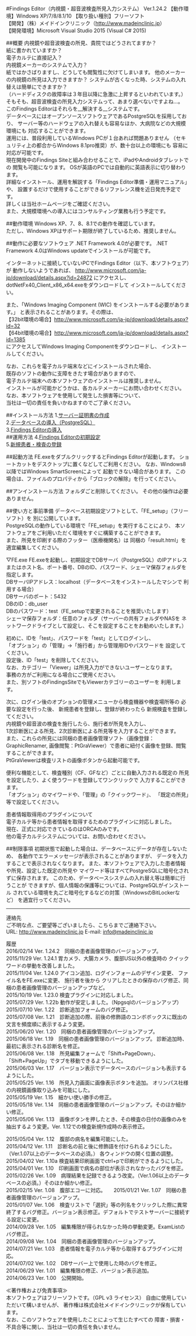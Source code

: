 #Findings Editor（内視鏡・超音波検査所見入力システム） Ver.1.24.2
 【動作環境】Windows XP/7/8/8.1/10 
 【取り扱い種別】フリーソフト  
 【開発】（株）メイドインクリニック（<http://www.madeinclinic.jp>）  
 【開発環境】Microsoft Visual Studio 2015 (Visual C# 2015)

##概要
内視鏡や超音波検査の所見、貴院ではどうされてますか？  
紙に書かれていますか？  
電子カルテに直接記入？  
内視鏡メーカーのシステムで入力？  
紙ではかさばりますし、どうしても閲覧性に欠けてしまいます。
他のメーカーの内視鏡の所見は入力できますか？
システムが古くなった時、システムの入れ替えは簡単にできますか？  
（ハードディスクの故障率は３年目以降に急激に上昇するといわれています。）   
そもそも、超音波検査の所見入力システムって、あまり選べないですよね…。  
このFindings Editorはそれらを__解決する__システムです。  
データベースにはオープンソースソフトウェアであるPostgreSQLを採用しており、
サーバー等のハードウェアの入れ替えも容易なほか、大病院などの大規模環境にも
対応することができます。   
運用には、普段利用しているWindows PCが１台あれば問題ありません
（セキュリティ上の都合からWindows 8.1pro推奨）が、数十台以上の環境にも
容易に対応が可能です。  
現在開発中のFindings Siteと組み合わせることで、iPadやAndroidタブレットでの
閲覧も可能になります。
OSが英語のPCでは自動的に英語表示に切り替わります。  
詳細なインストール、運用を解説する「Findings Editor準備・運用マニュアル」や、
設置するだけで使用することができるリファレンス機を近日発売予定です。  
詳しくは当社ホームページをご確認ください。  
また、大規模環境への導入にはコンサルティング業務も行う予定です。

##動作環境
Windows XP、7、8、8.1での動作を確認しています。  
ただし、Windows XPはサポート期限が終了しているため、推奨しません。

##動作に必要なソフトウェア
.NET Framework 4.0が必要です。
.NET Framework 4.0はWindows updateでインストールが可能です。

インターネットに接続していないPCでFindings Editor（以下、本ソフトウェア）が
動作しないようであれば、
<http://www.microsoft.com/ja-jp/download/details.aspx?id=24872>
にアクセスし、dotNetFx40_Client_x86_x64.exeをダウンロードして
インストールしてください。

また、「Windows Imaging Component (WIC) をインストールする必要があります。」
と表示されることがあります。その際は、  
【32bit環境の場合】<http://www.microsoft.com/ja-jp/download/details.aspx?id=32>  
【64bit環境の場合】<http://www.microsoft.com/ja-jp/download/details.aspx?id=1385>  
にアクセスしてWindows Imaging Componentをダウンロードし、
インストールしてください。

なお、これらを電子カルテ端末などにインストールされた場合、  
既存のソフトの動作に支障をきたす場合がありますので、  
電子カルテ端末への本ソフトウェアのインストールは推奨しません。  
インストールが可能かどうかは、各カルテメーカーにお問い合わせください。  
なお、本ソフトウェアを使用して発生した損害等について、  
当社は一切の責任を負いかねますのでご了承ください。  

##インストール方法
1.[サーバー証明書の作成](./SSLCRT-ja.md)  
2.[データベースの導入（PostgreSQL）](./POSTGRESQL-ja.md)  
3.[Findings Editorの導入](./FEINSTALL-ja.md)  
##運用方法
4.[Findings Editorの初期設定](./FEINISET-ja.md)  
5.[新規患者・検査の登録](./FERUNNING01-ja.md)  
 
##起動方法
FE.exeをダブルクリックするとFindings Editorが起動します。
ショートカットをデスクトップに置くなどしてご利用ください。
なお、Windows8以降ではWindows SmartScreenによって
起動できない場合があります。
この場合は、ファイルのプロパティから「ブロックの解除」を行ってください。

##アンインストール方法
フォルダごと削除してください。
その他の操作は必要ありません。

##使い方と事前準備
データベース初期設定ソフトとして、「FE_setup」（フリーソフト）を
別に公開しています。  
PostgreSQLの動作している環境で「FE_setup」を実行することにより、
本ソフトウェアをご利用いただく環境をすぐに構築することができます。  
また、所見を印刷する際のフッター（医療機関名）は
同梱の「result.html」を適宜編集してください。   

▽FE.exe
FE.exeを起動し、初期設定でDBサーバ（PostgreSQL）のIPアドレス
またはホスト名、ポート番号、DBのID、パスワード、シェーマ保存フォルダを
指定します。  
DBサーバIPアドレス：localhost（データベースをインストールしたマシンで
利用する場合）  
DBサーバのポート：5432  
DBのID：db_user  
DBのパスワード：test（FE_setupで変更されることを推奨いたします）  
シェーマ保存フォルダ：任意のフォルダ（サーバーの共有フォルダやNASを
ネットワークドライブとして設定し、そこを設定することをお勧めいたします。）  

初めに、IDを「test」、パスワードを「test」としてログインし、  
「オプション」の「管理」→「施行者」から管理用IDやパスワードを
設定してください。  
設定後、ID「test」を削除してください。  
なお、カテゴリー「Viewer」は所見入力ができないユーザーとなります。  
事務の方がご利用になる場合にご使用ください。  
また、別ソフトのFindingsSiteでもViewerカテゴリーのユーザーを
利用します。  

次に、ログイン後のオプションの管理メニューから検査機器や検査場所等の
必要な設定を行った後、  新規患者を登録し、登録が終わったら
新規検査を登録してください。  
内視鏡や超音波の検査を施行したら、施行者が所見を入力し、  
1次診断医による所見、2次診断医による所見等を入力することができます。  
また、これらの所見には同梱の患者画像管理ソフト（画像登録：GraphicRenamer,
画像閲覧：PtGraViewer）で患者に紐付く画像を登録、閲覧することができます。  
PtGraViewerは検査リストの画像ボタンから起動可能です。  

便利な機能として、検査種別（CF、GFなど）ごとに自動入力される既定の
所見を設定したり、よく使うワードを登録してワンクリックで
入力することができます。  
「オプション」のマイワードや、「管理」の「クイックワード」、
「既定の所見」等で設定してください。  

患者情報取得用のプラグインについて  
電子カルテ等から患者情報を取得するためのプラグインに対応しました。  
現在、正式に対応できているのはORCAのみです。  
他の電子カルテシステムについては、お問い合わせください。  

##制限事項
初期状態で起動した場合は、データベースにデータが存在しないため、
各動作でエラーメッセージが表示されることがありますが、
データを入力することで表示されなくなります。
また、本ソフトウェアで入力した患者情報や所見、設定した既定の所見や
マイワード等はすべてPostgreSQLに暗号化されずに保存されます。
このため、データベースシステムの入れ替え等は簡単に行うことが
できますが、個人情報の保護等については、PostgreSQLがインストール
されている環境を丸ごと暗号化するなどの対策（WindowsのBitLockerなど）
を適宜行ってください。
***
連絡先  
ご不明な点、ご要望等ございましたら、こちらまでご連絡下さい。  
URL: <http://www.madeinclinic.jp>
E-mail: <info@madeinclinic.jp>


履歴  
2016/02/14 Ver. 1.24.2　同梱の患者画像管理のバージョンアップ。  
2015/11/29 Ver. 1.24.1 胃カメラ、大腸カメラ、腹部US以外の検査時の クイックワードの挙動を改善しました。  
2015/11/04 Ver. 1.24.0 アイコン追加、ログインフォームのデザイン変更、 ファイル名をFE.exeに変更、  施行者を後から クリアしたときの保存のバグ修正、同梱の患者画像管理のバージョンアップなど。  
2015/10/19 Ver. 1.23.0 検査プラグインに対応しました。  
2015/07/29 Ver. 1.22b 動作が安定しました。（Npgsqlのバージョンアップ）  
2015/07/10 Ver. 1.22　診断追加フォームのバグ修正。  
2015/07/08 Ver. 1.21　診断追加の際、前後の修飾語のコンボボックスに既出の文言を頻度順に表示するよう変更。  
2015/06/20 Ver. 1.20　同梱の患者画像管理のバージョンアップ。  
2015/06/18 Ver. 1.19　同梱の患者画像管理のバージョンアップ。  診断追加時、最初に表示される診断名を修正。  
2015/06/08 Ver. 1.18　所見編集フォームで「Shift+PageDown」、「Shift+PageUp」でタブを移動できるようにした。  
2015/06/03 Ver. 1.17　バージョン表示でデータベースのバージョンも表示するようにした。  
2015/05/25 Ver. 1.16　所見入力画面に画像表示ボタンを追加。  オリンパス社様の内視鏡画像取り込みを可能にした。  
2015/05/19 Ver. 1.15　細かい使い勝手の修正。  
2015/05/18 Ver. 1.14　同梱の患者画像管理のバージョンアップ。そのほか細かい修正。  
2015/05/06 Ver. 1.13　画像ボタンを押したとき、その検査の日付の画像のみを抽出するよう変更。Ver. 1.12での検査新規作成時の表示修正。　　
  
2015/05/04 Ver. 1.12　腹部の病名を編集可能にした。  
2015/04/12 Ver. 1.11　診断名の前と後に修飾語を付けられるようにした。（Ver.1.07以上のデータベースの必須。）  各ウィンドウの開く位置の調整。
2015/04/02 Ver. 1.10a 検査結果印刷画面でctrl+pで印刷ができるようにした。  
2015/04/01 Ver. 1.10　印刷画面で病名の部位が表示されなかったバグを修正。  
2015/02/26 Ver. 1.09　病理結果を記録できるよう改変。（Ver.1.06以上のデータベースの必須。）そのほか細かい修正。  
2015/02/15 Ver. 1.08　腹部エコーに対応。  　
2015/01/21 Ver. 1.07　同梱の患者画像管理のバージョンアップ。  
2015/01/07 Ver. 1.06　検査リストで「選択」等の列名をクリックした際に異常終了するバグ修正。バージョン表示修正。デフォルトでテストサーバーに接続する設定に変更。  
2014/09/28 Ver. 1.05　編集権限が得られなかった時の挙動変更。ExamListのバグ修正。  
2014/09/08 Ver. 1.04　同梱の患者画像管理のバージョンアップ。  
2014/07/21 Ver. 1.03　患者情報を電子カルテ等から取得するプラグインに対応。  
2014/07/02 Ver. 1.02　DBサーバー上で使用した時のバグを修正。  
2014/06/29 Ver. 1.01　編集権限の修正、バージョン表示追加。  
2014/06/23 Ver. 1.00　公開開始。  

≪著作権および免責事項≫  
本ソフトウェアはフリーソフトです。（GPL v3 ライセンス）
自由に使用していただいて構いませんが、  著作権は株式会社メイドインクリニックが保有しています。  
なお、このソフトウェアを使用したことによって生じたすべての
障害・損害・不具合等に関し、当社は一切の責任を負いません。
